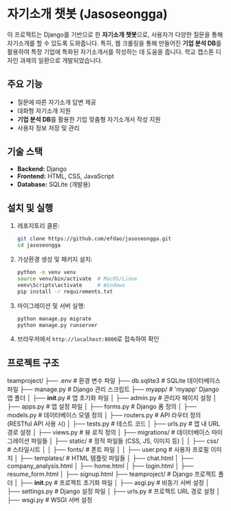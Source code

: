 # 자기소개 챗봇 (Jasoseongga)

이 프로젝트는 Django를 기반으로 한 **자기소개 챗봇**으로, 사용자가 다양한 질문을 통해 자기소개를 할 수 있도록 도와줍니다.
특히, 웹 크롤링을 통해 만들어진 **기업 분석 DB**를 활용하여 특정 기업에 특화된 자기소개서를 작성하는 데 도움을 줍니다. 학교 캡스톤 디자인 과제의 일환으로 개발되었습니다.

## 주요 기능
- 질문에 따른 자기소개 답변 제공
- 대화형 자기소개 지원
- **기업 분석 DB**를 활용한 기업 맞춤형 자기소개서 작성 지원
- 사용자 정보 저장 및 관리

## 기술 스택
- **Backend:** Django
- **Frontend:** HTML, CSS, JavaScript
- **Database:** SQLite (개발용)

## 설치 및 실행

1. 레포지토리 클론:
    ```bash
    git clone https://github.com/efdao/jasoseongga.git
    cd jasoseongga
    ```

2. 가상환경 생성 및 패키지 설치:
    ```bash
    python -m venv venv
    source venv/bin/activate  # MacOS/Linux
    venv\Scripts\activate     # Windows
    pip install -r requirements.txt
    ```

3. 마이그레이션 및 서버 실행:
    ```bash
    python manage.py migrate
    python manage.py runserver
    ```

4. 브라우저에서 `http://localhost:8000`로 접속하여 확인

## 프로젝트 구조
teamproject/
├── .env                    # 환경 변수 파일
├── db.sqlite3              # SQLite 데이터베이스 파일
├── manage.py               # Django 관리 스크립트
├── myapp/                  # 'myapp' Django 앱 폴더
│   ├── __init__.py         # 앱 초기화 파일
│   ├── admin.py            # 관리자 페이지 설정
│   ├── apps.py             # 앱 설정 파일
│   ├── forms.py            # Django 폼 정의
│   ├── models.py           # 데이터베이스 모델 정의
│   ├── routers.py          # API 라우터 정의 (RESTful API 사용 시)
│   ├── tests.py            # 테스트 코드
│   ├── urls.py             # 앱 내 URL 경로 설정
│   ├── views.py            # 뷰 로직 정의
│   ├── migrations/         # 데이터베이스 마이그레이션 파일들
│   ├── static/             # 정적 파일들 (CSS, JS, 이미지 등)
│   │   ├── css/            # 스타일시트
│   │   ├── fonts/          # 폰트 파일
│   │   ├── user.png        # 사용자 프로필 이미지
│   ├── templates/          # HTML 템플릿 파일들
│       ├── chat.html
│       ├── company_analysis.html
│       ├── home.html
│       ├── login.html
│       ├── resume_form.html
│       ├── signup.html
├── teamproject/            # Django 프로젝트 폴더
│   ├── __init__.py         # 프로젝트 초기화 파일
│   ├── asgi.py             # 비동기 서버 설정
│   ├── settings.py         # Django 설정 파일
│   ├── urls.py             # 프로젝트 URL 경로 설정
│   ├── wsgi.py             # WSGI 서버 설정
